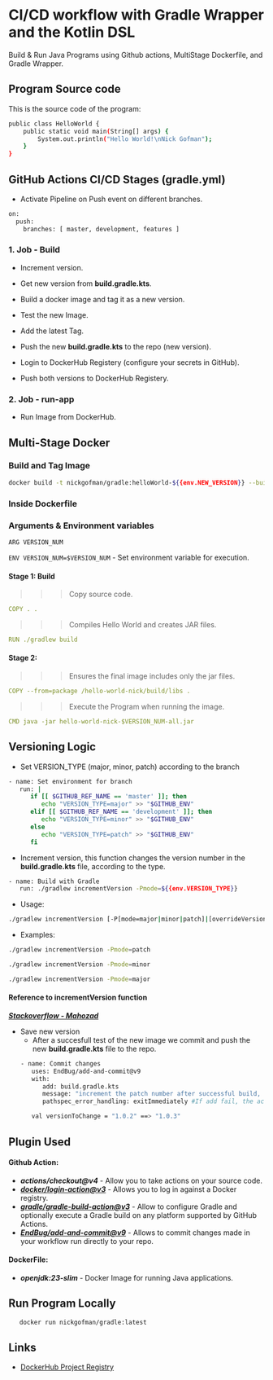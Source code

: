 # CI/CD workflow with Gradle Wrapper and the Kotlin DSL


Build & Run Java Programs using Github actions, MultiStage Dockerfile, and Gradle Wrapper.



## Program Source code
This is the source code of the program:
```bash
public class HelloWorld {
    public static void main(String[] args) {
        System.out.println("Hello World!\nNick Gofman");
    }
}
```


## GitHub Actions CI/CD Stages (gradle.yml)
- Activate Pipeline on Push event on different branches.

```bash
on:
  push:
    branches: [ master, development, features ]

```

###  1. Job - Build
- Increment version.

- Get new version from **build.gradle.kts**.
- Build a docker image and tag it as a new version.
- Test the new Image.
- Add the latest Tag.
- Push the new **build.gradle.kts** to the repo (new version). 
- Login to DockerHub Registery (configure your secrets in GitHub).
- Push both versions to DockerHub Registery.

###  2. Job - run-app
- Run Image from DockerHub.



## Multi-Stage Docker

### Build and Tag Image
```bash
docker build -t nickgofman/gradle:helloWorld-${{env.NEW_VERSION}} --build-arg="VERSION_NUM=${{env.NEW_VERSION}}" .

```
### Inside Dockerfile
### Arguments & Environment variables
  

  `ARG VERSION_NUM`

  `ENV VERSION_NUM=$VERSION_NUM` - Set environment variable for execution.

#### Stage 1: Build 

>>> Copy source code.
```yml
COPY . .

```

>>> Compiles Hello World and creates JAR files.
```yml
RUN ./gradlew build

```

#### Stage 2:
>>> Ensures the final image includes only the jar files.
> 
```yml
COPY --from=package /hello-world-nick/build/libs .

```
>>> Execute the Program when running the image.
>
```yml
CMD java -jar hello-world-nick-$VERSION_NUM-all.jar

```

## Versioning  Logic
- Set VERSION_TYPE (major, minor, patch) according to the branch

```bash
- name: Set environment for branch
   run: |
      if [[ $GITHUB_REF_NAME == 'master' ]]; then
         echo "VERSION_TYPE=major" >> "$GITHUB_ENV"
      elif [[ $GITHUB_REF_NAME == 'development' ]]; then
         echo "VERSION_TYPE=minor" >> "$GITHUB_ENV"
      else
         echo "VERSION_TYPE=patch" >> "$GITHUB_ENV"
      fi
```

- Increment version, this function changes the version number in the **build.gradle.kts** file, according to the type. 
```bash
- name: Build with Gradle
   run: ./gradlew incrementVersion -Pmode=${{env.VERSION_TYPE}}
```

 - Usage:
```bash
./gradlew incrementVersion [-P[mode=major|minor|patch]|[overrideVersion=x]]
```


 - Examples:
```bash
./gradlew incrementVersion -Pmode=patch

./gradlew incrementVersion -Pmode=minor

./gradlew incrementVersion -Pmode=major

```

#### Reference to incrementVersion function


***[Stackoverflow - Mahozad
](https://stackoverflow.com/questions/39824574/version-increment-using-gradle-task)***

- Save new version
   - After a succesfull test of the new image we commit and push the new **build.gradle.kts** file to the repo.
   ```bash
   - name: Commit changes
      uses: EndBug/add-and-commit@v9
      with:
         add: build.gradle.kts
         message: "increment the patch number after successful build, Build number:  ${{ github.run_number }}"
         pathspec_error_handling: exitImmediately #If add fail, the action will stop right away, and the step will fail

   ```
   ```bash
      val versionToChange = "1.0.2" ==> "1.0.3"

   ```


## Plugin Used
  #### Github Action:
   -  ***actions/checkout@v4*** - Allow you to take actions on your source code.
   -  ***[docker/login-action@v3](https://github.com/docker/login-action)*** - Allows you to log in against a Docker registry.
   -  ***[gradle/gradle-build-action@v3](https://github.com/gradle/gradle-build-action)*** - Allow to configure Gradle and optionally execute a Gradle build on any platform supported by GitHub Actions.
   -  ***[EndBug/add-and-commit@v9](https://github.com/EndBug/add-and-commit)*** - Allows to commit changes made in your workflow run directly to your repo.
   
  #### DockerFile:
   -  ***openjdk:23-slim*** - Docker Image for running Java applications.
   

## Run Program Locally

```bash
   docker run nickgofman/gradle:latest
```

## Links

- [DockerHub Project Registry](https://hub.docker.com/repository/docker/nickgofman/gradle/general)

